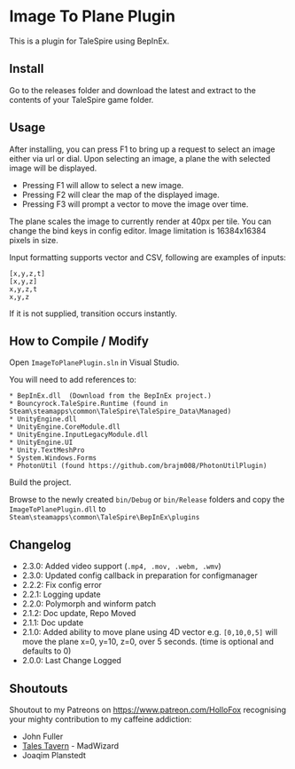 # Image To Plane Plugin

This is a plugin for TaleSpire using BepInEx.

## Install

Go to the releases folder and download the latest and extract to the contents of your TaleSpire game folder.

## Usage

After installing, you can press F1 to bring up a request to select an image either via url or dial.
Upon selecting an image, a plane the with selected image will be displayed.
- Pressing F1 will allow to select a new image.
- Pressing F2 will clear the map of the displayed image.
- Pressing F3 will prompt a vector to move the image over time.

The plane scales the image to currently render at 40px per tile.
You can change the bind keys in config editor.
Image limitation is 16384x16384 pixels in size.

Input formatting supports vector and CSV, following are examples of inputs:
```CSharp
[x,y,z,t]
[x,y,z]
x,y,z,t
x,y,z
```
If it is not supplied, transition occurs instantly.

## How to Compile / Modify

Open ```ImageToPlanePlugin.sln``` in Visual Studio.

You will need to add references to:

```
* BepInEx.dll  (Download from the BepInEx project.)
* Bouncyrock.TaleSpire.Runtime (found in Steam\steamapps\common\TaleSpire\TaleSpire_Data\Managed)
* UnityEngine.dll
* UnityEngine.CoreModule.dll
* UnityEngine.InputLegacyModule.dll 
* UnityEngine.UI
* Unity.TextMeshPro
* System.Windows.Forms
* PhotonUtil (found https://github.com/brajm008/PhotonUtilPlugin)
```

Build the project.

Browse to the newly created ```bin/Debug``` or ```bin/Release``` folders and copy the ```ImageToPlanePlugin.dll``` to ```Steam\steamapps\common\TaleSpire\BepInEx\plugins```

## Changelog
- 2.3.0: Added video support (`.mp4, .mov, .webm, .wmv`)
- 2.3.0: Updated config callback in preparation for configmanager
- 2.2.2: Fix config error
- 2.2.1: Logging update
- 2.2.0: Polymorph and winform patch
- 2.1.2: Doc update, Repo Moved
- 2.1.1: Doc update
- 2.1.0: Added ability to move plane using 4D vector e.g. `[0,10,0,5]` will move the plane x=0, y=10, z=0, over 5 seconds. (time is optional and defaults to 0)
- 2.0.0: Last Change Logged

## Shoutouts
Shoutout to my Patreons on https://www.patreon.com/HolloFox recognising your
mighty contribution to my caffeine addiction:
- John Fuller
- [Tales Tavern](https://talestavern.com/) - MadWizard
- Joaqim Planstedt
